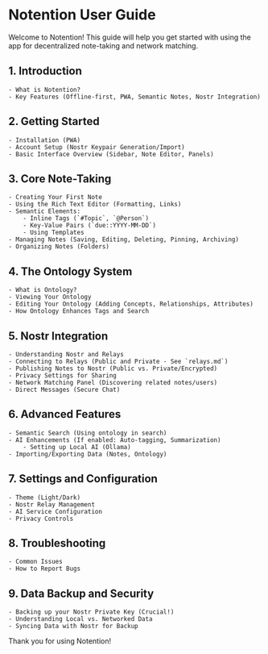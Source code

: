 # Notention User Guide

Welcome to Notention! This guide will help you get started with using the app for decentralized note-taking and network matching.

## 1. Introduction
    - What is Notention?
    - Key Features (Offline-first, PWA, Semantic Notes, Nostr Integration)

## 2. Getting Started
    - Installation (PWA)
    - Account Setup (Nostr Keypair Generation/Import)
    - Basic Interface Overview (Sidebar, Note Editor, Panels)

## 3. Core Note-Taking
    - Creating Your First Note
    - Using the Rich Text Editor (Formatting, Links)
    - Semantic Elements:
        - Inline Tags (`#Topic`, `@Person`)
        - Key-Value Pairs (`due::YYYY-MM-DD`)
        - Using Templates
    - Managing Notes (Saving, Editing, Deleting, Pinning, Archiving)
    - Organizing Notes (Folders)

## 4. The Ontology System
    - What is Ontology?
    - Viewing Your Ontology
    - Editing Your Ontology (Adding Concepts, Relationships, Attributes)
    - How Ontology Enhances Tags and Search

## 5. Nostr Integration
    - Understanding Nostr and Relays
    - Connecting to Relays (Public and Private - See `relays.md`)
    - Publishing Notes to Nostr (Public vs. Private/Encrypted)
    - Privacy Settings for Sharing
    - Network Matching Panel (Discovering related notes/users)
    - Direct Messages (Secure Chat)

## 6. Advanced Features
    - Semantic Search (Using ontology in search)
    - AI Enhancements (If enabled: Auto-tagging, Summarization)
        - Setting up Local AI (Ollama)
    - Importing/Exporting Data (Notes, Ontology)

## 7. Settings and Configuration
    - Theme (Light/Dark)
    - Nostr Relay Management
    - AI Service Configuration
    - Privacy Controls

## 8. Troubleshooting
    - Common Issues
    - How to Report Bugs

## 9. Data Backup and Security
    - Backing up your Nostr Private Key (Crucial!)
    - Understanding Local vs. Networked Data
    - Syncing Data with Nostr for Backup

Thank you for using Notention!
